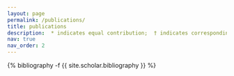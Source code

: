 ```yaml
---
layout: page
permalink: /publications/
title: publications
description:  * indicates equal contribution;  † indicates corresponding author.
nav: true
nav_order: 2
---
```

<!-- _pages/publications.md -->
<div class="publications">

{% bibliography -f {{ site.scholar.bibliography }} %}

</div>
